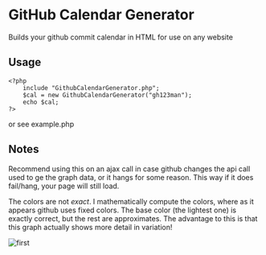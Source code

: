 GitHub Calendar Generator
===================================

Builds your github commit calendar in HTML for use on any website

Usage 
-----
    <?php 
        include "GithubCalendarGenerator.php"; 
        $cal = new GithubCalendarGenerator("gh123man");
        echo $cal;
    ?>
or see example.php

Notes
-----
Recommend using this on an ajax call in case github changes the api call used to ge the graph data, or it hangs for some reason. This way if it does fail/hang, your page will still load. 

The colors are not *exact*. I mathematically compute the colors, where as it appears github uses fixed colors. The base color (the lightest one) is exactly correct, but the rest are approximates. The advantage to this is that this graph actually shows more detail in variation!

![first](https://raw.github.com/gh123man/GitHub-Calendar-generator/master/githubcalendar.png)

